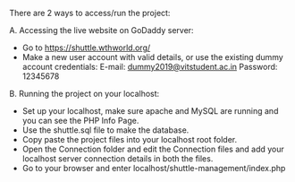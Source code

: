 There are 2 ways to access/run the project:

A. Accessing the live website on GoDaddy server:
  - Go to https://shuttle.wthworld.org/
  - Make a new user account with valid details, or use the existing dummy account credentials:
      E-mail: dummy2019@vitstudent.ac.in
      Password: 12345678
  
B. Running the project on your localhost:
  - Set up your localhost, make sure apache and MySQL are running and you can see the PHP Info Page.
  - Use the shuttle.sql file to make the database.
  - Copy paste the project files into your localhost root folder.
  - Open the Connection folder and edit the Connection files and add your localhost server connection details in both the files.
  - Go to your browser and enter localhost/shuttle-management/index.php
